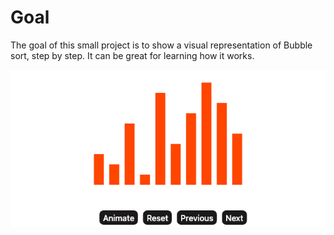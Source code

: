 # Goal
The goal of this small project is to show a visual representation of Bubble sort, step by step.
It can be great for learning how it works.

![animation](src/assets/animation.gif)
